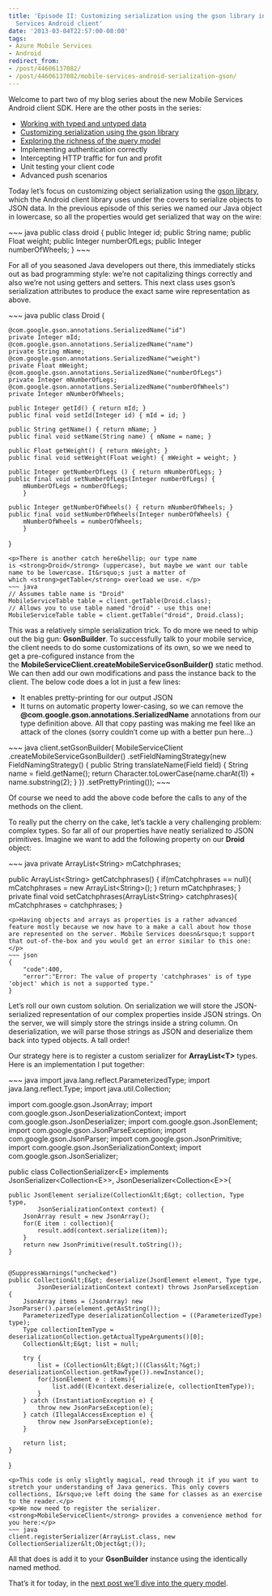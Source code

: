 ```yaml
---
title: 'Episode II: Customizing serialization using the gson library in the Mobile
  Services Android client'
date: '2013-03-04T22:57:00-08:00'
tags:
- Azure Mobile Services
- Android
redirect_from:
- /post/44606137082/
- /post/44606137082/mobile-services-android-serialization-gson/
---
```

<p>Welcome to part two of my blog series about the new Mobile Services Android client SDK. Here are the other posts in the series:</p>
<ul><li><a href="{{ site.baseurl }}{% post_url tumblr/2013-03-04-mobile-services-android-typed-untyped %}">Working with typed and untyped data</a></li>
<li><a href="{{ site.baseurl }}{% post_url tumblr/2013-03-04-mobile-services-android-serialization-gson %}">Customizing serialization using the gson library</a></li>
<li><a href="{{ site.baseurl }}{% post_url tumblr/2013-03-28-mobile-services-android-querying %}">Exploring the richness of the query model</a></li>
<li>Implementing authentication correctly</li>
<li>Intercepting HTTP traffic for fun and profit</li>
<li>Unit testing your client code</li>
<li>Advanced push scenarios</li>
</ul><p>Today let&rsquo;s focus on customizing object serialization using the <a href="https://code.google.com/p/google-gson/">gson library</a>, which the Android client library uses under the covers to serialize objects to JSON data. In the previous episode of this series we named our Java object in lowercase, so all the properties would get serialized that way on the wire:</p>
~~~ java
public class droid {
    public Integer id;
    public String name;
    public Float weight;
    public Integer numberOfLegs;
    public Integer numberOfWheels;
}
~~~
<p>For all of you seasoned Java developers out there, this immediately sticks out as bad programming style: we&rsquo;re not capitalizing things correctly and also we&rsquo;re not using getters and setters. This next class uses gson&rsquo;s serialization attributes to produce the exact same wire representation as above.</p>
~~~ java
public class Droid {
    
    @com.google.gson.annotations.SerializedName("id")
    private Integer mId;
    @com.google.gson.annotations.SerializedName("name")	
    private String mName;
    @com.google.gson.annotations.SerializedName("weight")	
    private Float mWeight;
    @com.google.gson.annotations.SerializedName("numberOfLegs")	
    private Integer mNumberOfLegs;
    @com.google.gson.annotations.SerializedName("numberOfWheels")	
    private Integer mNumberOfWheels;
	
    public Integer getId() { return mId; }
    public final void setId(Integer id) { mId = id; }
	
    public String getName() { return mName; }
    public final void setName(String name) { mName = name; }
	
    public Float getWeight() { return mWeight; }
    public final void setWeight(Float weight) { mWeight = weight; }
	
    public Integer getNumberOfLegs () { return mNumberOfLegs; }
    public final void setNumberOfLegs(Integer numberOfLegs) { 
        mNumberOfLegs = numberOfLegs; 
        }
	
    public Integer getNumberOfWheels() { return mNumberOfWheels; }
    public final void setNumberOfWheels(Integer numberOfWheels) { 
        mNumberOfWheels = numberOfWheels; 
        }	
}
~~~
<p>There is another catch here&hellip; our type name is <strong>Droid</strong> (uppercase), but maybe we want our table name to be lowercase. It&rsquo;s just a matter of which <strong>getTable</strong> overload we use. </p>
~~~ java
// Assumes table name is "Droid"
MobileServiceTable table = client.getTable(Droid.class);
// Allows you to use table named "droid" - use this one!
MobileServiceTable table = client.getTable("droid", Droid.class);
~~~
<p>This was a relatively simple serialization trick. To do more we need to whip out the big gun: <strong>GsonBuilder</strong>. To successfully talk to your mobile service, the client needs to do some customizations of its own, so we we need to get a pre-cofigured instance from the the <strong>MobileServiceClient.</strong><strong>createMobileServiceGsonBuilder()</strong> static method. We can then add our own modifications and pass the instance back to the client. The below code does a lot in just a few lines:</p>
<ul><li>It enables pretty-printing for our output JSON</li>
<li>It turns on automatic property lower-casing, so we can remove the <strong>@com.google.gson.annotations.SerializedName</strong> annotations from our type definition above. All that copy pasting was making me feel like an attack of the clones (sorry couldn&rsquo;t come up with a better pun here&hellip;)</li>
</ul>
~~~ java
client.setGsonBuilder(
    MobileServiceClient
    .createMobileServiceGsonBuilder()
    .setFieldNamingStrategy(new FieldNamingStrategy() {
        public String translateName(Field field) {
            String name = field.getName();
            return Character.toLowerCase(name.charAt(1))
                + name.substring(2);
            }
        })
        .setPrettyPrinting());
~~~
<p>Of course we need to add the above code before the calls to any of the methods on the client. </p>
<p>To really put the cherry on the cake, let&rsquo;s tackle a very challenging problem: complex types. So far all of our properties have neatly serialized to JSON primitives. Imagine we want to add the following property on our <strong>Droid</strong> object:</p>
~~~ java
private ArrayList&lt;String&gt; mCatchphrases;
    
public ArrayList&lt;String&gt; getCatchphrases() {
    if(mCatchphrases == null){
        mCatchphrases = new ArrayList&lt;String&gt;();
    }
    return mCatchphrases;
}
private final void setCatchphrases(ArrayList&lt;String&gt; catchphrases){
    mCatchphrases = catchphrases;
}
~~~
<p>Having objects and arrays as properties is a rather advanced feature mostly because we now have to a make a call about how those are represented on the server. Mobile Services doesn&rsquo;t support that out-of-the-box and you would get an error similar to this one:</p>
~~~ json
{
    "code":400,
    "error":"Error: The value of property 'catchphrases' is of type 'object' which is not a supported type."
}
~~~
<p>Let&rsquo;s roll our own custom solution. On serialization we will store the JSON-serialized representation of our complex properties inside JSON strings. On the server, we will simply store the strings inside a string column. On deserialization, we will parse those strings as JSON and deserialize them back into typed objects. A tall order!</p>
<p>Our strategy here is to register a custom serializer for <strong>ArrayList&lt;T&gt;</strong> types. Here is an implementation I put together:</p>
~~~ java
import java.lang.reflect.ParameterizedType;
import java.lang.reflect.Type;
import java.util.Collection;

import com.google.gson.JsonArray;
import com.google.gson.JsonDeserializationContext;
import com.google.gson.JsonDeserializer;
import com.google.gson.JsonElement;
import com.google.gson.JsonParseException;
import com.google.gson.JsonParser;
import com.google.gson.JsonPrimitive;
import com.google.gson.JsonSerializationContext;
import com.google.gson.JsonSerializer;

public class CollectionSerializer&lt;E&gt; implements 
JsonSerializer&lt;Collection&lt;E&gt;&gt;, JsonDeserializer&lt;Collection&lt;E&gt;&gt;{

    public JsonElement serialize(Collection&lt;E&gt; collection, Type type,
            JsonSerializationContext context) {
        JsonArray result = new JsonArray();
        for(E item : collection){
            result.add(context.serialize(item));
        }
        return new JsonPrimitive(result.toString());
    }

	
    @SuppressWarnings("unchecked")
    public Collection&lt;E&gt; deserialize(JsonElement element, Type type,
            JsonDeserializationContext context) throws JsonParseException {
        JsonArray items = (JsonArray) new JsonParser().parse(element.getAsString());
        ParameterizedType deserializationCollection = ((ParameterizedType) type);
        Type collectionItemType = deserializationCollection.getActualTypeArguments()[0];
        Collection&lt;E&gt; list = null;
		
        try {
            list = (Collection&lt;E&gt;)((Class&lt;?&gt;) deserializationCollection.getRawType()).newInstance();
            for(JsonElement e : items){
                list.add((E)context.deserialize(e, collectionItemType));
            }
        } catch (InstantiationException e) {
            throw new JsonParseException(e);
        } catch (IllegalAccessException e) {
            throw new JsonParseException(e);
        }
		
        return list;
    }
}
~~~
<p>This code is only slightly magical, read through it if you want to stretch your understanding of Java generics. This only covers collections, I&rsquo;ve left doing the same for classes as an exercise to the reader.</p>
<p>We now need to register the serializer. <strong>MobileServiceClient</strong> provides a convenience method for you here:</p>
~~~ java
client.registerSerializer(ArrayList.class, new CollectionSerializer&lt;Object&gt;());
~~~
<p>All that does is add it to your <strong>GsonBuilder</strong> instance using the identically named method.</p>
<p>That&rsquo;s it for today, in the <a href="{{ site.baseurl }}{% post_url tumblr/2013-03-28-mobile-services-android-querying %}">next post we&rsquo;ll dive into the query model</a>.</p>

